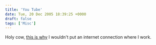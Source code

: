 ```yaml
---
title: 'You Tube'
date: Tue, 20 Dec 2005 18:39:25 +0000
draft: false
tags: ['Misc']
---
```


Holy cow, [this is why](http://www.youtube.com/) I wouldn't put an internet connection where I work.